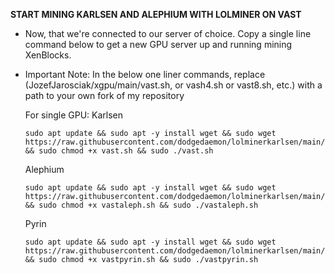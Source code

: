 **START MINING KARLSEN AND ALEPHIUM WITH LOLMINER ON VAST**

- Now, that we're connected to our server of choice. Copy a single line command below to get a new GPU server up and running mining XenBlocks.
- Important Note: In the below one liner commands, replace (JozefJarosciak/xgpu/main/vast.sh, or vash4.sh or vast8.sh, etc.) with a path to your own fork of my repository
     
  For single GPU:
  Karlsen
  ```
  sudo apt update && sudo apt -y install wget && sudo wget https://raw.githubusercontent.com/dodgedaemon/lolminerkarlsen/main/vast.sh && sudo chmod +x vast.sh && sudo ./vast.sh
  ```
  Alephium
  ```
  sudo apt update && sudo apt -y install wget && sudo wget https://raw.githubusercontent.com/dodgedaemon/lolminerkarlsen/main/vastaleph.sh && sudo chmod +x vastaleph.sh && sudo ./vastaleph.sh
  ```
  Pyrin
  ```
  sudo apt update && sudo apt -y install wget && sudo wget https://raw.githubusercontent.com/dodgedaemon/lolminerkarlsen/main/vastpyrin.sh && sudo chmod +x vastpyrin.sh && sudo ./vastpyrin.sh
  ```
